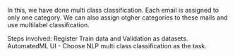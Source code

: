In this, we have done multi class classification. Each email is assigned to only one category. We can also assign otgher categories to these mails and use multilabel classification.

Steps involved:
Register Train data and Validation as datasets.
AutomatedML UI - Choose NLP multi class classification as the task.
